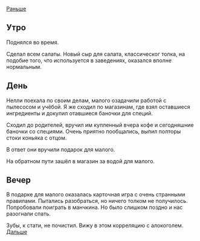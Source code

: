 [Раньше](2021.01.16.md)  
## Утро
Поднялся во время.

Сделал всем салаты. Новый сыр для салата, классическог толка, на подобие того, что используется в заведениях, оказался вполне нормальным.
## День
Нелли поехала по своим делам, малого озадачили работой с пылесосом и учёбой. Я же сходил по магазинам, где взял оставшиеся ингредиенты и докупил отавшиеся баночки для специй. 

Сходил до родителей, вручил им купленный вчера кофе и сегодняшние баночки со специями. Очень приятно пообщались, выпил полторы стоки коньяка с отцом.

В ответ они вручили подарок для малого.

На обратном пути зашёл в магазин за водой для малого.
## Вечер
В подарке для малого оказалась карточная игра с очень странными правилами. Пытались разобраться, но ничего толком не получилось. Попробовали поиграть в манчкина. Но было слишком поздно и нас разогнали спать.

Зубы, к стати, не почистил. Вижу в этом корреляцию с алокоголем.  
[Дальше](2021.01.18.md)
